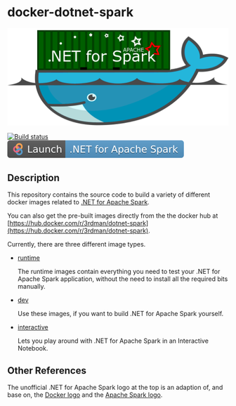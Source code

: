 # docker-dotnet-spark

![Icon](resource/docker-dotnet-spark.png)

[![Build status](https://ci.appveyor.com/api/projects/status/70p9mg7r670evo7m?svg=true)](https://ci.appveyor.com/project/indy/docker-dotnet-spark) &nbsp;&nbsp; [![Binder](resource/dotnet-spark-binder.svg)](https://mybinder.org/v2/gh/indy-3rdman/docker-dotnet-spark?urlpath=lab/tree/)

## Description

This repository contains the source code to build a variety of different docker images related to [.NET for Apache Spark](https://dotnet.microsoft.com/apps/data/spark).

You can also get the pre-built images directly from the the docker hub at [https://hub.docker.com/r/3rdman/dotnet-spark](https://hub.docker.com/r/3rdman/dotnet-spark).

Currently, there are three different image types.

- [runtime](images/runtime/README.md)

   The runtime images contain everything you need to test your .NET for Apache Spark application, without the need to install all the required bits manually.

- [dev](images/dev/README.md)

  Use these images, if you want to build .NET for Apache Spark yourself.

- [interactive](images/interactive/README.md)

  Lets you play around with .NET for Apache Spark in an Interactive Notebook.

## Other References

The unofficial .NET for Apache Spark logo at the top is an adaption of, and base on, the [Docker logo](https://en.wikipedia.org/wiki/Docker_(software)#/media/File:Docker_(container_engine)_logo.svg) and the [Apache Spark logo](https://en.wikipedia.org/wiki/Apache_Spark#/media/File:Apache_Spark_logo.svg).